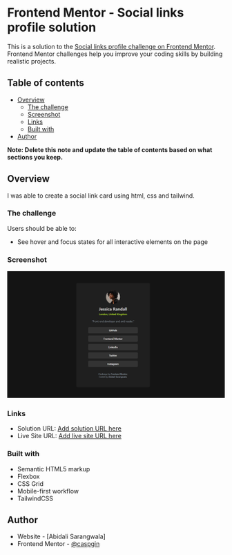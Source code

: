 # Frontend Mentor - Social links profile solution

This is a solution to the [Social links profile challenge on Frontend Mentor](https://www.frontendmentor.io/challenges/social-links-profile-UG32l9m6dQ). Frontend Mentor challenges help you improve your coding skills by building realistic projects. 

## Table of contents

- [Overview](#overview)
  - [The challenge](#the-challenge)
  - [Screenshot](#screenshot)
  - [Links](#links)
  - [Built with](#built-with)
- [Author](#author)

**Note: Delete this note and update the table of contents based on what sections you keep.**

## Overview
 I was able to create a social link card using html, css and tailwind.

### The challenge

Users should be able to:

- See hover and focus states for all interactive elements on the page

### Screenshot

![](./assets/images/Screenshot.png)


### Links

- Solution URL: [Add solution URL here](https://www.frontendmentor.io/challenges/social-links-profile-UG32l9m6dQ/solutions/new)
- Live Site URL: [Add live site URL here](https://github.com/caspgin/FrontEnd-Mentor-Challenge---Social-Link-Card)


### Built with

- Semantic HTML5 markup
- Flexbox
- CSS Grid
- Mobile-first workflow
- TailwindCSS

## Author

- Website - [Abidali Sarangwala]
- Frontend Mentor - [@caspgin](https://www.frontendmentor.io/profile/caspgin)


